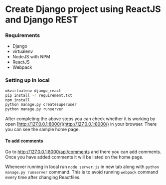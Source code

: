 # Create  Django project using ReactJS and Django REST 

### Requirements

+ Django
+ virtualenv
+ NodeJS with NPM
+ ReactJS
+ Webpack


### Setting up in local

```bash
mkvirtualenv django_react
pip install -r requirement.txt
npm install
python manage.py createsuperuser
python manage.py runserver
```
After completing the above steps you can check whether it is working by open [http://127.0.0.1:8000/](http://127.0.0.1:8000/) in your browser. There you can see the sample home page. 

#### To add comments

Go to http://127.0.0.1:8000/api/comments and there you can add comments. Once you have added comments it will be listed on the home page.  

Whenever running in local run `node server.js` in new tab along with `python manage.py runserver` command. This is to avoid running `webpack` command every time after changing Reactfiles.
